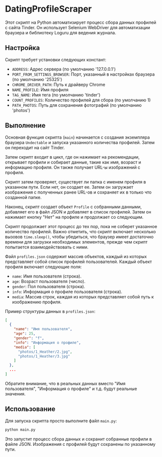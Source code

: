 # DatingProfileScraper

Этот скрипт на Python автоматизирует процесс сбора данных профилей с сайта Tinder. Он использует Selenium WebDriver для автоматизации браузера и библиотеку Loguru для ведения журнала.

## Настройка

Скрипт требует установки следующих констант:

- `ADDRESS`: Адрес сервера (по умолчанию '127.0.0.1')
- `PORT_FROM_SETTINGS_BROWSER`: Порт, указанный в настройках браузера (по умолчанию '25325')
- `CHROME_DRIVER_PATH`: Путь к драйверу Chrome
- `NAME_PROFILE`: Имя профиля
- `TAG_NAME`: Имя тега (по умолчанию 'tinder')
- `COUNT_PROFILES`: Количество профилей для сбора (по умолчанию 1)
- `PATH_PHOTOS`: Путь для сохранения фотографий (по умолчанию 'photos')

## Выполнение

Основная функция скрипта (`main`) начинается с создания экземпляра браузера `Undectable` и запуска указанного количества профилей. Затем он переходит на сайт Tinder.

Затем скрипт входит в цикл, где он нажимает на рекомендации, открывает профили и собирает данные, такие как имя, возраст и информацию профиля. Он также получает URL-ы изображений с профиля.

Скрипт затем проверяет, существует ли папка с именем профиля в указанном пути. Если нет, он создает ее. Затем он загружает изображения с полученных ранее URL-ов и сохраняет их в только что созданной папке.

Наконец, скрипт создает объект `Profile` с собранными данными, добавляет его в файл JSON и добавляет в список профилей. Затем он нажимает кнопку "Нет" на профиле и продолжает со следующим.

Скрипт продолжает этот процесс до тех пор, пока не соберет указанное количество профилей. Важно отметить, что скрипт включает несколько вызовов `time.sleep()`, чтобы убедиться, что браузер имеет достаточно времени для загрузки необходимых элементов, прежде чем скрипт попытается взаимодействовать с ними.

Файл `profiles.json` содержит массив объектов, каждый из которых представляет собой список профилей пользователей. Каждый объект профиля включает следующие поля:

- `name`: Имя пользователя (строка).
- `age`: Возраст пользователя (число).
- `gender`: Пол пользователя (строка).
- `info`: Информация о профиле пользователя (строка).
- `media`: Массив строк, каждая из которых представляет собой путь к изображению профиля.

Пример структуры данных в `profiles.json`:

```json
[
  {
    "name": "Имя пользователя",
    "age": 25,
    "gender": "f",
    "info": "Информация о профиле",
    "media": [
      "photos/1_Heather/2.jpg",
      "photos/1_Heather/3.jpg"
    ]
  },
  ...
]
```

Обратите внимание, что в реальных данных вместо "Имя пользователя", "Информация о профиле" и т.д. будут реальные значения.


## Использование

Для запуска скрипта просто выполните файл `main.py`:

```bash
python main.py
```

Это запустит процесс сбора данных и сохранит собранные профили в файле JSON. Изображения с профилей будут сохранены по указанному пути.



